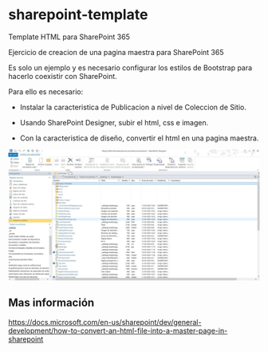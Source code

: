 # sharepoint-template
Template HTML para SharePoint 365

Ejercicio de creacion de una pagina maestra para SharePoint 365   

Es solo un ejemplo y es necesario configurar los estilos de Bootstrap para hacerlo coexistir con SharePoint.  

Para ello es necesario:

* Instalar la caracteristica de Publicacion a nivel de Coleccion de Sitio.

* Usando SharePoint Designer, subir el html, css e imagen.

* Con la caracteristica de diseño, convertir el html en una pagina maestra.

![docs/doc1.jpg](docs/doc1.jpg)


## Mas información

https://docs.microsoft.com/en-us/sharepoint/dev/general-development/how-to-convert-an-html-file-into-a-master-page-in-sharepoint

